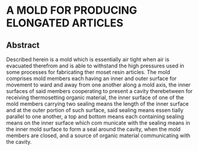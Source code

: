 # A MOLD FOR PRODUCING ELONGATED ARTICLES

## Abstract
Described herein is a mold which is essentially air tight when air is evacuated therefrom and is able to withstand the high pressures used in some processes for fabricating ther moset resin articles. The mold comprises mold members each having an inner and outer surface for movement to ward and away from one another along a mold axis, the inner surfaces of said members cooperating to present a cavity therebetween for receiving thermosetting organic material, the inner surface of one of the mold members carrying two sealing means the length of the inner surface and at the outer portion of such surface, said sealing means essen tially parallel to one another, a top and bottom means each containing sealing means on the inner surface which com municate with the sealing means in the inner mold surface to form a seal around the cavity, when the mold members are closed, and a source of organic material communicating with the cavity.